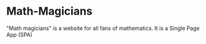 # Math-Magicians
"Math magicians" is a website for all fans of mathematics. It is a Single Page App (SPA)
